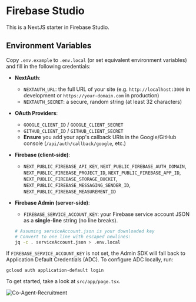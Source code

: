 # Firebase Studio

This is a NextJS starter in Firebase Studio.

## Environment Variables

Copy `.env.example` to `.env.local` (or set equivalent environment variables) and fill in the following credentials:

- **NextAuth**:
  - `NEXTAUTH_URL`: the full URL of your site (e.g. `http://localhost:3000` in development or `https://your-domain.com` in production)
  - `NEXTAUTH_SECRET`: a secure, random string (at least 32 characters)
- **OAuth Providers**:
  - `GOOGLE_CLIENT_ID` / `GOOGLE_CLIENT_SECRET`
  - `GITHUB_CLIENT_ID` / `GITHUB_CLIENT_SECRET`
  - **Ensure** you add your app's callback URIs in the Google/GitHub console (`/api/auth/callback/google`, etc.)
- **Firebase (client-side)**:
  - `NEXT_PUBLIC_FIREBASE_API_KEY`, `NEXT_PUBLIC_FIREBASE_AUTH_DOMAIN`, `NEXT_PUBLIC_FIREBASE_PROJECT_ID`,
    `NEXT_PUBLIC_FIREBASE_APP_ID`, `NEXT_PUBLIC_FIREBASE_STORAGE_BUCKET`,
    `NEXT_PUBLIC_FIREBASE_MESSAGING_SENDER_ID`, `NEXT_PUBLIC_FIREBASE_MEASUREMENT_ID`
- **Firebase Admin (server-side)**:
  - `FIREBASE_SERVICE_ACCOUNT_KEY`: your Firebase service account JSON as a **single-line** string (no line breaks).

  ```bash
  # Assuming serviceAccount.json is your downloaded key
  # Convert to one line with escaped newlines:
  jq -c . serviceAccount.json > .env.local
  ```

If `FIREBASE_SERVICE_ACCOUNT_KEY` is not set, the Admin SDK will fall back to Application Default Credentials (ADC). To configure ADC locally, run:

    gcloud auth application-default login

To get started, take a look at `src/app/page.tsx`.

![Co-Agent-Recruitment](https://github.com/user-attachments/assets/dc4c42ff-b095-4aff-8d8f-fbd5b0c90522)
